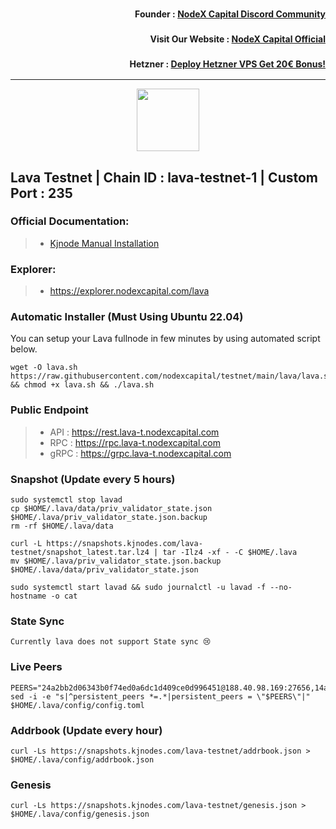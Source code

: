 <h3><p style="font-size:14px" align="right">Founder :
<a href="https://discord.gg/nodexcapital" target="_blank">NodeX Capital Discord Community</a></p></h3>
<h3><p style="font-size:14px" align="right">Visit Our Website :
<a href="https://discord.gg/nodexcapital" target="_blank">NodeX Capital Official</a></p></h3>
<h3><p style="font-size:14px" align="right">Hetzner :
<a href="https://hetzner.cloud/?ref=bMTVi7dcwSgA" target="_blank">Deploy Hetzner VPS Get 20€ Bonus!</a></h3>
<hr>

<p align="center">
  <img height="100" height="auto" src="https://raw.githubusercontent.com/nodexcapital/testnet/main/cosmos-image/lava.png">
</p>

## Lava Testnet | Chain ID : lava-testnet-1 | Custom Port : 235

### Official Documentation:
>- [Kjnode Manual Installation](https://services.kjnodes.com/home/testnet/lava/installation)

### Explorer:
>-  https://explorer.nodexcapital.com/lava

### Automatic Installer (Must Using Ubuntu 22.04)
You can setup your Lava fullnode in few minutes by using automated script below.
```
wget -O lava.sh https://raw.githubusercontent.com/nodexcapital/testnet/main/lava/lava.sh && chmod +x lava.sh && ./lava.sh
```
### Public Endpoint

>- API : https://rest.lava-t.nodexcapital.com
>- RPC : https://rpc.lava-t.nodexcapital.com
>- gRPC : https://grpc.lava-t.nodexcapital.com

### Snapshot (Update every 5 hours)
```
sudo systemctl stop lavad
cp $HOME/.lava/data/priv_validator_state.json $HOME/.lava/priv_validator_state.json.backup
rm -rf $HOME/.lava/data

curl -L https://snapshots.kjnodes.com/lava-testnet/snapshot_latest.tar.lz4 | tar -Ilz4 -xf - -C $HOME/.lava
mv $HOME/.lava/priv_validator_state.json.backup $HOME/.lava/data/priv_validator_state.json

sudo systemctl start lavad && sudo journalctl -u lavad -f --no-hostname -o cat
```

### State Sync
```
Currently lava does not support State sync 😢
```

### Live Peers
```
PEERS="24a2bb2d06343b0f74ed0a6dc1d409ce0d996451@188.40.98.169:27656,14ae45e7f2ff7491cfa686a8fcac7cc095bc38ff@213.239.217.52:39656,5c2a752c9b1952dbed075c56c600c3a79b58c395@185.16.39.172:27066,d5519e378247dfb61dfe90652d1fe3e2b3005a5b@65.109.68.190:44656,6ba3b6ec03839afffa64c83e18ff80a681f4968d@65.108.194.40:21756,13a9209a4d08803a3becac57de8eb02dd51f8f41@65.109.23.114:19956,80922095c0766aabdaf9e93e9c38c45321347ac0@85.239.237.85:26656,3177033dfc8a88c0b1a4500e2812c74f41e9a32b@94.130.236.21:26656,ac7cefeff026e1c616035a49f3b00c78da63c2e9@18.215.128.248:26656,34271a6f82d755777a3db02be39e575bf4ebd415@65.109.30.197:28656,e593c7a9ca61f5616119d6beb5bd8ef5dd28d62d@34.246.190.1:26656,112fba64a7e5e27b0cf8f02c634334c957891abf@75.119.146.244:28656,7aa9d96f0a3f162385b743ef92a2c6e03a4a1d84@65.108.48.77:20656,eb7832932626c1c636d16e0beb49e0e4498fbd5e@65.108.231.124:20656,3a445bfdbe2d0c8ee82461633aa3af31bc2b4dc0@3.252.219.158:26656,ec8065014ed4814b12c884ed528b96f281104528@65.21.131.215:26686,e06519a36d7c780af9ad2be69616a98445112c7a@80.79.5.171:29656,433be6210ad6350bebebad68ec50d3e0d90cb305@217.13.223.167:60856,c44a02dba51e23ac06b006fb1285988c89051ce7@85.10.198.171:26556,5a469a75fb05eddf2d79fb17063cc59e84d0821a@207.180.236.115:34656,7fb838681ff9855a634c7823de605fb4a5d22eba@65.108.144.202:26656,013f0163d37428ed99eacd8ee84059da5c243981@5.161.132.217:26656,99327e5cf0f31ac3bb1ca8e39cc9f17c823b7ec1@109.236.88.8:26656,6b1d0465b3e2a32b5328e59eb75c38d88233b56f@80.82.215.19:60656,47385d0a7051109de5342e3b27890c4a4b9e0763@65.108.72.233:16656,fa908ede438730a87c02e113a95aac206398706d@207.180.207.68:26656,5e068fccd370b2f2e5ab4240a304323af6385f1f@172.93.110.154:27656,0925c475208d8e338907383ab87a094ad03c478e@65.109.55.186:40656,ade4d8bc8cbe014af6ebdf3cb7b1e9ad36f412c0@176.9.82.221:19956,bc2e99e6004bb0b87c72ca10f20cd1617edf70fe@141.94.73.93:56656,e711b6631c3e5bb2f6c389cbc5d422912b05316b@213.239.216.252:33256"
sed -i -e "s|^persistent_peers *=.*|persistent_peers = \"$PEERS\"|" $HOME/.lava/config/config.toml
```
### Addrbook (Update every hour)
```
curl -Ls https://snapshots.kjnodes.com/lava-testnet/addrbook.json > $HOME/.lava/config/addrbook.json
```
### Genesis
```
curl -Ls https://snapshots.kjnodes.com/lava-testnet/genesis.json > $HOME/.lava/config/genesis.json
```